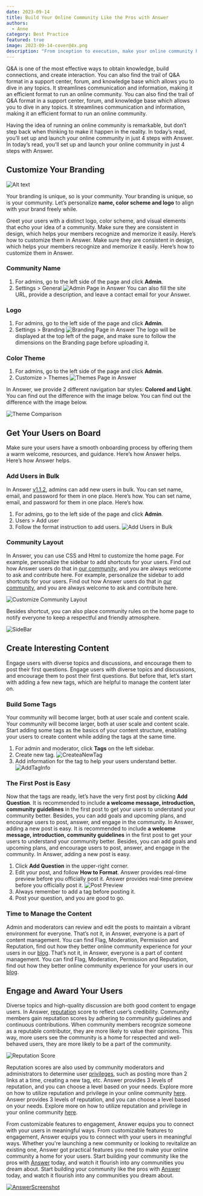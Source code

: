 ```yaml
---
date: 2023-09-14
title: Build Your Online Community Like the Pros with Answer
authors:
  - Anne
category: Best Practice
featured: true
image: 2023-09-14-cover@4x.png
description: "From inception to execution, make your online community happen in 4 steps with Answer."
---
```


Q&A is one of the most effective ways to obtain knowledge, build connections, and create interaction. You can also find the trail of Q&A format in a support center, forum, and knowledge base which allows you to dive in any topics. It streamlines communication and information, making it an efficient format to run an online community. You can also find the trail of Q&A format in a support center, forum, and knowledge base which allows you to dive in any topics. It streamlines communication and information, making it an efficient format to run an online community.

Having the idea of running an online community is remarkable, but don’t step back when thinking to make it happen in the reality. In today’s read, you’ll set up and launch your online community in just 4 steps with Answer. In today’s read, you’ll set up and launch your online community in just 4 steps with Answer.

## Customize Your Branding

![Alt text](AnswerCommuties.png)

Your branding is unique, so is your community. Your branding is unique, so is your community. Let’s personalize **name, color scheme and logo** to align with your brand freely while.

Greet your users with a distinct logo, color scheme, and visual elements that echo your idea of a community. Make sure they are consistent in design, which helps your members recognize and memorize it easily. Here’s how to customize them in Answer. Make sure they are consistent in design, which helps your members recognize and memorize it easily. Here’s how to customize them in Answer.

### Community Name

1. For admins, go to the left side of the page and click **Admin**.
2. Settings \> General ![Admin Page in Answer](CommunityName.png) You can also fill the site URL, provide a description, and leave a contact email for your Answer.

### Logo

1. For admins, go to the left side of the page and click **Admin**.
2. Settings \> Branding ![Branding Page in Answer](Logo.png) The logo will be displayed at the top left of the page, and make sure to follow the dimensions on the Branding page before uploading it.

### Color Theme

1. For admins, go to the left side of the page and click **Admin**.
2. Customize \> Themes ![Themes Page in Answer](ColorTheme1.png)

In Answer, we provide 2 different navigation bar styles: **Colored and Light**. You can find out the difference with the image below. You can find out the difference with the image below.

![Theme Comparison](ColorTheme.png)

## Get Your Users on Board

Make sure your users have a smooth onboarding process by offering them a warm welcome, resources, and guidance. Here’s how Answer helps. Here’s how Answer helps.

### Add Users in Bulk

In Answer [v1.1.2](https://github.com/apache/answer/releases/tag/v1.1.2), admins can add new users in bulk. You can set name, email, and password for them in one place. Here’s how. You can set name, email, and password for them in one place. Here’s how.

1. For admins, go to the left side of the page and click **Admin**.
2. Users > Add user
3. Follow the format instruction to add users. ![Add Users in Bulk](AddinBulk.png)

### Community Layout

In Answer, you can use CSS and Html to customize the home page. For example, personalize the sidebar to add shortcuts for your users. Find out how Answer users do that in [our community](https://meta.answer.dev/questions/D1xc/how-can-i-display-quick-links-in-the-side-nav), and you are always welcome to ask and contribute here. For example, personalize the sidebar to add shortcuts for your users. Find out how Answer users do that in [our community](https://meta.answer.dev/questions/D1xc/how-can-i-display-quick-links-in-the-side-nav), and you are always welcome to ask and contribute here.

![Customize Community Layout](CommunityLayout.png)

Besides shortcut, you can also place community rules on the home page to notify everyone to keep a respectful and friendly atmosphere.

![SideBar](SidebarRules.png)

## Create Interesting Content

Engage users with diverse topics and discussions, and encourage them to post their first questions. Engage users with diverse topics and discussions, and encourage them to post their first questions. But before that, let’s start with adding a few new tags, which are helpful to manage the content later on.

### Build Some Tags

Your community will become larger, both at user scale and content scale. Your community will become larger, both at user scale and content scale. Start adding some tags as the basics of your content structure, enabling your users to create content while adding the tags at the same time.

1. For admin and moderator, click **Tags** on the left sidebar.
2. Create new tag. ![CreateaNewTag](CreateaNewTag.png)
3. Add information for the tag to help your users understand better. ![AddTagInfo](AddTagInfo.png)

### The First Post is Easy

Now that the tags are ready, let’s have the very first post by clicking **Add Question**. It is recommended to include **a welcome message, introduction, community guidelines** in the first post to get your users to understand your community better. Besides, you can add goals and upcoming plans, and encourage users to post, answer, and engage in the community. In Answer, adding a new post is easy. It is recommended to include **a welcome message, introduction, community guidelines** in the first post to get your users to understand your community better. Besides, you can add goals and upcoming plans, and encourage users to post, answer, and engage in the community. In Answer, adding a new post is easy.

1. Click **Add Question** in the upper-right corner.
2. Edit your post, and follow **How to Format**. Answer provides real-time preview before you officially post it. Answer provides real-time preview before you officially post it. ![Post Preview](PostPreview.png)
3. Always remember to add a tag before posting it.
4. Post your question, and you are good to go.

### Time to Manage the Content

Admin and moderators can review and edit the posts to maintain a vibrant environment for everyone. That’s not it, in Answer, everyone is a part of content management. You can find Flag, Moderation, Permission and Reputation, find out how they better online community experience for your users in our [blog](https://answer.apache.org/blog/how-to-manage-content-system-efficiently-with-answer). That’s not it, in Answer, everyone is a part of content management. You can find Flag, Moderation, Permission and Reputation, find out how they better online community experience for your users in our [blog](https://answer.apache.org/blog/how-to-manage-content-system-efficiently-with-answer).

## Engage and Award Your Users

Diverse topics and high-quality discussion are both good content to engage users. In Answer, [reputation](https://answer.apache.org/docs/recipes/contents/reputation) score to reflect user’s credibility. Community members gain reputation scores by adhering to community guidelines and continuous contributions. When community members recognize someone as a reputable contributor, they are more likely to value their opinions. This way, more users see the community is a home for respected and well-behaved users, they are more likely to be a part of the community.

![Reputation Score](ReputationScore.png)

Reputation scores are also used by community moderators and administrators to determine user [privileges](https://answer.apache.org/docs/recipes/contents/permission), such as posting more than 2 links at a time, creating a new tag, etc. Answer provides 3 levels of reputation, and you can choose a level based on your needs. Explore more on how to utilize reputation and privilege in your online community [here](https://answer.apache.org/blog/how-to-utilize-reputation-and-privilege-in-online-community/). Answer provides 3 levels of reputation, and you can choose a level based on your needs. Explore more on how to utilize reputation and privilege in your online community [here](https://answer.apache.org/blog/how-to-utilize-reputation-and-privilege-in-online-community/).

From customizable features to engagement, Answer equips you to connect with your users in meaningful ways. From customizable features to engagement, Answer equips you to connect with your users in meaningful ways. Whether you're launching a new community or looking to revitalize an existing one, Answer got practical features you need to make your online community a home for your users. Start building your community like the pros with [Answer](https://answer.apache.org/) today, and watch it flourish into any communities you dream about. Start building your community like the pros with [Answer](https://answer.apache.org/) today, and watch it flourish into any communities you dream about.

[![AnswerScreenshot](AnswerScreenshot.png)](https://answer.apache.org/)
